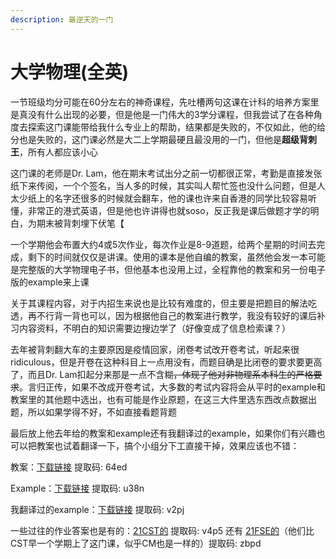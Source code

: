 ```yaml
---
description: 最逆天的一门
---
```


# 大学物理(全英)

一节班级均分可能在60分左右的神奇课程，先吐槽两句这课在计科的培养方案里是真没有什么出现的必要，但是他是一门伟大的3学分课程，但我尝试了在各种角度去探索这门课能带给我什么专业上的帮助，结果都是失败的，不仅如此，他的给分也是失败的，这门课必然是大二上学期最硬且最没用的一门，但他是**超级背刺王**，所有人都应该小心

这门课的老师是Dr. Lam，他在期末考试出分之前一切都很正常，考勤是直接发张纸下来传阅，一个个签名，当人多的时候，其实叫人帮忙签也没什么问题，但是人太少纸上的名字还很多的时候就会翻车，他的课也许来自香港的同学比较容易听懂，非常正的港式英语，但是他也许讲得也就soso，反正我是课后做题才学的明白，为期末被背刺埋下伏笔【

一个学期他会布置大约4或5次作业，每次作业是8-9道题，给两个星期的时间去完成，剩下的时间就仅仅是讲课。使用的课本是他自编的教案，虽然他会发一本可能是完整版的大学物理电子书，但他基本也没用上过，全程靠他的教案和另一份电子版的example来上课

关于其课程内容，对于内招生来说也是比较有难度的，但主要是把题目的解法吃透，再不行背一背也可以，因为根据他自己的教案进行教学，我没有较好的课后补习内容资料，不明白的知识需要边搜边学了（好像变成了信息检索课？）

去年被背刺翻大车的主要原因是疫情回家，闭卷考试改开卷考试，听起来很ridiculous，但是开卷在这种科目上一点用没有，而题目确是比闭卷的要求要更高了，而且Dr. Lam扣起分来那是一点不含糊~~，体现了他对非物理系本科生的严格要求~~。言归正传，如果不改成开卷考试，大多数的考试内容将会从平时的example和教案里的其他题中选出，也有可能是作业原题，在这三大件里选东西改点数据出题，所以如果学得不好，不如直接看题背题

最后放上他去年给的教案和example还有我翻译过的example，如果你们有兴趣也可以把教案也试着翻译一下，搞个小组分下工直接干掉，效果应该也不错：

教案：[下载链接](https://pan.baidu.com/s/1eURehueMTuZ8M6LhB3W7FQ) 提取码: 64ed

Example：[下载链接](https://pan.baidu.com/s/1Lo3H2pYPHV0ckTDLBa_VMw) 提取码: u38n

我翻译过的example：[下载链接](https://pan.baidu.com/s/1EJjwb2wEU-k5nrjKY16ZFw) 提取码: v2pj

一些过往的作业答案也是有的：[21CST的](https://pan.baidu.com/s/1LY95rpPvyulNpKaFciDKpA) 提取码: v4p5 还有 [21FSE的](https://pan.baidu.com/s/1eHiOkkODezhxskQHebxLdA)（他们比CST早一个学期上了这门课，似乎CM也是一样的）提取码: zbpd